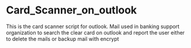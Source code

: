 # Card_Scanner_on_outlook
This is the card scanner script for outlook. Mail used in banking support organization to search the clear card on outlook and report the user either to delete the mails or backup mail with encrypt
